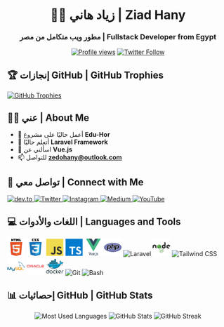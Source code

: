 # <div align="center">👨‍💻 زياد هاني | Ziad Hany</div>

<div align="center">
  <h3>مطور ويب متكامل من مصر | Fullstack Developer from Egypt</h3>
  
  [![Profile views](https://komarev.com/ghpvc/?username=zedohany&label=Profile%20views&color=0e75b6&style=flat)](https://github.com/zedohany)
  [![Twitter Follow](https://img.shields.io/twitter/follow/zedohany?logo=twitter&style=for-the-badge)](https://twitter.com/zedohany)
</div>

## 🏆 إنجازات GitHub | GitHub Trophies
[![GitHub Trophies](https://github-profile-trophy.vercel.app/?username=zedohany&theme=onedark&column=7&margin-w=15&margin-h=15)](https://github.com/zedohany)

## 👨‍💻 عني | About Me

- 🔭 أعمل حاليًا على مشروع **Edu-Hor**
- 🌱 أتعلم حاليًا **Laravel Framework**
- 💬 اسألني عن **Vue.js**
- 📫 للتواصل **zedohany@outlook.com**

## 🔗 تواصل معي | Connect with Me

<div align="left">
  <a href="https://dev.to/zedohany" target="_blank">
    <img src="https://raw.githubusercontent.com/rahuldkjain/github-profile-readme-generator/master/src/images/icons/Social/devto.svg" alt="dev.to" height="30" width="40" />
  </a>
  <a href="https://twitter.com/zedohany" target="_blank">
    <img src="https://raw.githubusercontent.com/rahuldkjain/github-profile-readme-generator/master/src/images/icons/Social/twitter.svg" alt="Twitter" height="30" width="40" />
  </a>
  <a href="https://instagram.com/zedohany" target="_blank">
    <img src="https://raw.githubusercontent.com/rahuldkjain/github-profile-readme-generator/master/src/images/icons/Social/instagram.svg" alt="Instagram" height="30" width="40" />
  </a>
  <a href="https://medium.com/@zedohany" target="_blank">
    <img src="https://raw.githubusercontent.com/rahuldkjain/github-profile-readme-generator/master/src/images/icons/Social/medium.svg" alt="Medium" height="30" width="40" />
  </a>
  <a href="https://www.youtube.com/@zedohany" target="_blank">
    <img src="https://raw.githubusercontent.com/rahuldkjain/github-profile-readme-generator/master/src/images/icons/Social/youtube.svg" alt="YouTube" height="30" width="40" />
  </a>
</div>

## 💻 اللغات والأدوات | Languages and Tools

<div align="left">
  <img src="https://raw.githubusercontent.com/devicons/devicon/master/icons/html5/html5-original-wordmark.svg" alt="HTML5" width="40" height="40"/>
  <img src="https://raw.githubusercontent.com/devicons/devicon/master/icons/css3/css3-original-wordmark.svg" alt="CSS3" width="40" height="40"/>
  <img src="https://raw.githubusercontent.com/devicons/devicon/master/icons/javascript/javascript-original.svg" alt="JavaScript" width="40" height="40"/>
  <img src="https://raw.githubusercontent.com/devicons/devicon/master/icons/typescript/typescript-original.svg" alt="TypeScript" width="40" height="40"/>
  <img src="https://raw.githubusercontent.com/devicons/devicon/master/icons/vuejs/vuejs-original-wordmark.svg" alt="Vue.js" width="40" height="40"/>
  <img src="https://raw.githubusercontent.com/devicons/devicon/master/icons/php/php-original.svg" alt="PHP" width="40" height="40"/>
  <img src="https://cdn.worldvectorlogo.com/logos/laravel-3.svg" alt="Laravel" width="40" height="40"/>
  <img src="https://raw.githubusercontent.com/devicons/devicon/master/icons/nodejs/nodejs-original-wordmark.svg" alt="Node.js" width="40" height="40"/>
  <img src="https://www.vectorlogo.zone/logos/tailwindcss/tailwindcss-icon.svg" alt="Tailwind CSS" width="40" height="40"/>
  <img src="https://raw.githubusercontent.com/devicons/devicon/master/icons/mysql/mysql-original-wordmark.svg" alt="MySQL" width="40" height="40"/>
  <img src="https://raw.githubusercontent.com/devicons/devicon/master/icons/oracle/oracle-original.svg" alt="Oracle" width="40" height="40"/>
  <img src="https://raw.githubusercontent.com/devicons/devicon/master/icons/docker/docker-original-wordmark.svg" alt="Docker" width="40" height="40"/>
  <img src="https://www.vectorlogo.zone/logos/git-scm/git-scm-icon.svg" alt="Git" width="40" height="40"/>
  <img src="https://www.vectorlogo.zone/logos/gnu_bash/gnu_bash-icon.svg" alt="Bash" width="40" height="40"/>
</div>

## 📊 إحصائيات GitHub | GitHub Stats

<div align="center">
  <img src="https://github-readme-stats.vercel.app/api/top-langs?username=zedohany&show_icons=true&locale=en&layout=compact&theme=radical" alt="Most Used Languages" />
  <img src="https://github-readme-stats.vercel.app/api?username=zedohany&show_icons=true&locale=en&theme=radical" alt="GitHub Stats" />
  <img src="https://github-readme-streak-stats.herokuapp.com/?user=zedohany&theme=radical" alt="GitHub Streak" />
</div>
